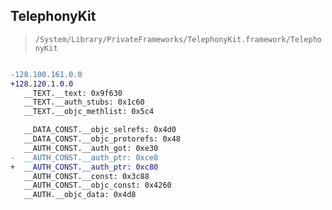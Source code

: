 ## TelephonyKit

> `/System/Library/PrivateFrameworks/TelephonyKit.framework/TelephonyKit`

```diff

-128.100.161.0.0
+128.120.1.0.0
   __TEXT.__text: 0x9f630
   __TEXT.__auth_stubs: 0x1c60
   __TEXT.__objc_methlist: 0x5c4

   __DATA_CONST.__objc_selrefs: 0x4d0
   __DATA_CONST.__objc_protorefs: 0x48
   __AUTH_CONST.__auth_got: 0xe30
-  __AUTH_CONST.__auth_ptr: 0xce8
+  __AUTH_CONST.__auth_ptr: 0xc80
   __AUTH_CONST.__const: 0x3c88
   __AUTH_CONST.__objc_const: 0x4260
   __AUTH.__objc_data: 0x4d8

```
